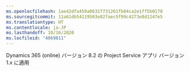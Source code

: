 ```yaml
---
ms.openlocfilehash: 1ae42dfa450a06327731261fb84ca2e1ff5b0178
ms.sourcegitcommit: 11a61db54119503e82faec5f99c4273e8d1247e5
ms.translationtype: HT
ms.contentlocale: ja-JP
ms.lasthandoff: 10/16/2020
ms.locfileid: "4069811"
---
```

Dynamics 365 (online) バージョン 8.2 の Project Service アプリ バージョン 1.x に適用


